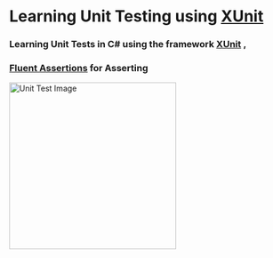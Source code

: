﻿# Learning Unit Testing using [XUnit](https://xunit.net/)

### Learning Unit Tests in C# using the framework [XUnit](https://xunit.net/) , 
### [Fluent Assertions](https://fluentassertions.com/) for Asserting

<img width="300" src="https://uploads.toptal.io/blog/image/91302/toptal-blog-image-1434578005589-4e6897ec04cc0b3c7075b9b011ee915c.gif" alt="Unit Test Image">